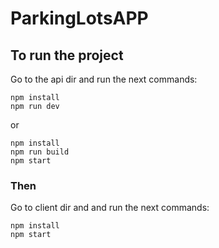 # ParkingLotsAPP

## To run the project

Go to the api dir and run the next commands:

```
npm install
npm run dev
```

or

```
npm install
npm run build
npm start
```

### Then 
Go to client dir and and run the next commands:
```
npm install
npm start
